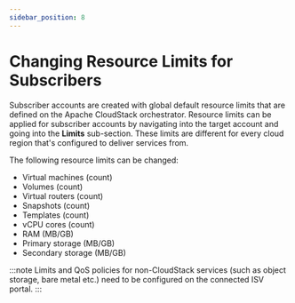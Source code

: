 ```yaml
---
sidebar_position: 8
---
```

# Changing Resource Limits for Subscribers

Subscriber accounts are created with global default resource limits that are defined on the Apache CloudStack orchestrator. Resource limits can be applied for subscriber accounts by navigating into the target account and going into the **Limits** sub-section. These limits are different for every cloud region that's configured to deliver services from.

The following resource limits can be changed:

- Virtual machines (count)
- Volumes (count)
- Virtual routers (count)
- Snapshots (count)
- Templates (count)
- vCPU cores (count)
- RAM (MB/GB)
- Primary storage (MB/GB)
- Secondary storage (MB/GB)

:::note
Limits and QoS policies for non-CloudStack services (such as object storage, bare metal etc.) need to be configured on the connected ISV portal.
:::




